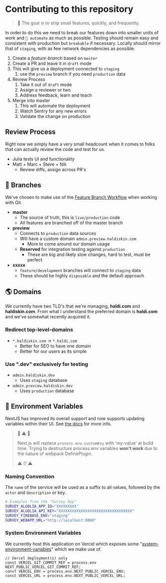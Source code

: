 # Contributing to this repository

> 🚚 The goal is to ship small features, quickly, and frequently.

In order to do this we need to break our features down into smaller units of work and `🤖 automate` as much as possible. Testing should remain easy and consistent with production but `breakable` if necessary. Locally should mirror that of `staging`, with as few network dependencies as possible.

1. Create a _feature-branch_ based on `master`
2. Create a PR and leave it in `draft` mode
3. This will give us a deployment connected to `staging`
   1. use the `preview` branch if you need `production` data
4. Review Process
   1. Take it out of `draft` mode
   2. Assign a reviewer or two
   3. Address feedback, learn and teach
5. Merge into master
   1. This will automate the deployment
   2. Watch Sentry for any new errors
   3. Validate the change on production

## Review Process

Right now we simply have a very small headcount when it comes to folks that can actually review the code and test for us.

- Julia tests UI and functionality
- Matt + Marc + Steve + Nik
  - Review diffs, assign across PR's

## 🌴 Branches

We've chosen to make use of the [Feature Branch Workflow](https://www.atlassian.com/git/tutorials/comparing-workflows/gitflow-workflow) when working with Git.

- **master**
  - The source of truth, this is `live/production` code
  - All features are branched off of the master branch
- **preview**
  - Connects to `production` data sources
  - Will have a custom domain `admin.preview.haldiskin.com`
    - More to come around our domain usage
  - **Reserved** for integration testing against `production`
    - These are big and likely slow changes, hard to test, must be perfect
- **xxxxx**
  - `feature/development` branches will connect to `staging` data
  - These should be highly `disposable` and the default approach

## 🌎 Domains

We currently have two TLD's that we're managing, **haldi.com** and **haldiskin.com**. From what I understand the preferred domain is **haldi.com** and we've somewhat recently acquired it.

### Redirect top-level-domains

- `*.haldiskin.com` -> `*.haldi.com`
  - Better for SEO to have one domain
  - Better for our users as its simple

### Use ".dev" exclusively for testing

- `admin.haldiskin.dev`
  - Uses `staging` database
- `admin.preview.haldiskin.dev`
  - Uses `production` database

## 🙈 Environment Variables

NextJS has improved its overall support and now supports updating variables within their UI. See [the docs](https://vercel.com/docs/environment-variables) for more info.

> 👀 ⚠️ 👀
>
> Next.js will replace `process.env.customKey` with 'my-value' at build time. Trying to destructure process.env variables **won't work** due to the nature of webpack DefinePlugin.
>
> ⚠️ ⏰ ⚠️

### Naming Convention

The `name` of the service will be used as a suffix to all values, followed by the `actor` and `description` or key.

```bash
# Examples from the "Survey App"
SURVEY_ALGOLIA_APP_ID="XXXXXXXXX"
SURVEY_ALGOLIA_API_KEY="XXXXXXXXXXXXXXXXXXXXXXXXXXXXXXXXX"
SURVEY_FIREBASE_ENV="staging"
SURVEY_WEBAPP_URL="http://localhost:8000"
```

### System Environment Variables

We currently host this application on Vercel which exposes some "[system-environment-variables](https://vercel.com/docs/environment-variables#system-environment-variables)" which we make use of.

```tsx
// Vercel deployment(s) only
const VERCEL_GIT_COMMIT_REF = process.env NEXT_PUBLIC_VERCEL_GIT_COMMIT_REF;
const VERCEL_ENV = process.env.NEXT_PUBLIC_VERCEL_ENV;
const VERCEL_URL = process.env.NEXT_PUBLIC_VERCEL_URL;
```
